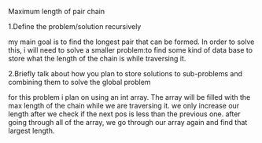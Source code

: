 Maximum length of pair chain

1.Define the problem/solution recursively 

my main goal is to find the longest pair that can be formed. In order to solve this,
i will need to solve a smaller problem:to find some kind of data base to store what 
the length of the chain is while traversing it.

2.Briefly talk about how you plan to store solutions to sub-problems and combining them to solve the global problem

for this problem i plan on using an int array. The array will be filled with the max length of the chain
while we are traversing it. we only increase our length after we check if the next pos is less than the
previous one. after going through all of the array, we go through our array again and find that largest
length.
